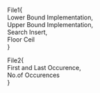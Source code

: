 File1{  
Lower Bound Implementation,  
Upper Bound Implementation,  
Search Insert,  
Floor Ceil  
}  

File2{  
First and Last Occurence,  
No.of Occurences  
}  
